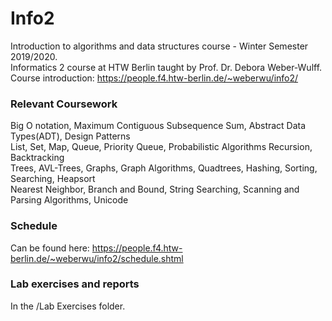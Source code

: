 # Info2
Introduction to algorithms and data structures course - Winter Semester 2019/2020. <br>
Informatics 2 course at HTW Berlin taught by Prof. Dr. Debora Weber-Wulff.
Course introduction: https://people.f4.htw-berlin.de/~weberwu/info2/

### Relevant Coursework
Big O notation, Maximum Contiguous Subsequence Sum, Abstract Data Types(ADT), Design Patterns <br>
List, Set, Map, Queue, Priority Queue, Probabilistic Algorithms Recursion, Backtracking <br>
Trees, AVL-Trees, Graphs, Graph Algorithms, Quadtrees, Hashing, Sorting, Searching, Heapsort <br>
Nearest Neighbor, Branch and Bound, String Searching, Scanning and Parsing Algorithms, Unicode

### Schedule
Can be found here: https://people.f4.htw-berlin.de/~weberwu/info2/schedule.shtml

### Lab exercises and reports
In the /Lab Exercises folder.
